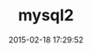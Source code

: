 ---
layout: post
title:  "mysql2"
repo:   "brianmario/mysql2"
date:   2015-02-18 17:29:52
gemurl: http://github.com/brianmario/mysql2
---